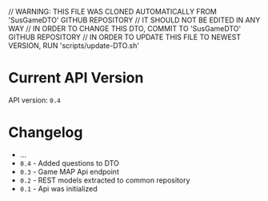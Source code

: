// WARNING: THIS FILE WAS CLONED AUTOMATICALLY FROM 'SusGameDTO' GITHUB REPOSITORY
// IT SHOULD NOT BE EDITED IN ANY WAY
// IN ORDER TO CHANGE THIS DTO, COMMIT TO 'SusGameDTO' GITHUB REPOSITORY
// IN ORDER TO UPDATE THIS FILE TO NEWEST VERSION, RUN 'scripts/update-DTO.sh'

# Current API Version
API version: `0.4`


# Changelog

* ...
* `0.4` - Added questions to DTO
* `0.3` - Game MAP Api endpoint
* `0.2` - REST models extracted to common repository
* `0.1` - Api was initialized

